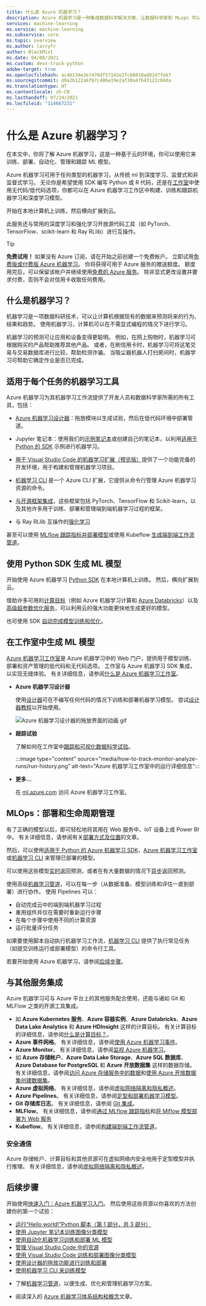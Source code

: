 ```yaml
---
title: 什么是 Azure 机器学习？
description: Azure 机器学习是一种集成数据科学解决方案，让数据科学家和 MLops 可以对 ML 应用程序进行云级建模和部署。
services: machine-learning
ms.service: machine-learning
ms.subservice: core
ms.topic: overview
ms.author: larryfr
author: BlackMist
ms.date: 04/08/2021
ms.custom: devx-track-python
adobe-target: true
ms.openlocfilehash: ac46134e2e74704f57142e2fcb8018ad82d7fe67
ms.sourcegitcommit: d9a2b122a6fb7c406e19e2af30a47643122c04da
ms.translationtype: HT
ms.contentlocale: zh-CN
ms.lasthandoff: 07/24/2021
ms.locfileid: "114667231"
---
```

# <a name="what-is-azure-machine-learning"></a>什么是 Azure 机器学习？

在本文中，你将了解 Azure 机器学习，这是一种基于云的环境，你可以使用它来训练、部署、自动化、管理和跟踪 ML 模型。 

Azure 机器学习可用于任何类型的机器学习，从传统 ml 到深度学习、监督式和非监督式学习。 无论你是希望使用 SDK 编写 Python 或 R 代码，还是在[工作室](#build-ml-models-in-the-studio)中使用无代码/低代码选项，你都可以在 Azure 机器学习工作区中构建、训练和跟踪机器学习和深度学习模型。 

开始在本地计算机上训练，然后横向扩展到云。 

此服务还与常用的深度学习和强化学习开放源代码工具（如 PyTorch、TensorFlow、scikit-learn 和 Ray RLlib）进行互操作。 

> [!Tip]
> **免费试用！**  如果没有 Azure 订阅，请在开始之前创建一个免费帐户。 立即试用[免费版或付费版 Azure 机器学习](https://azure.microsoft.com/free/)。 你将获得可用于 Azure 服务的赠送额度。 额度用完后，可以保留该帐户并继续使用[免费的 Azure 服务](https://azure.microsoft.com/free/)。 除非显式更改设置并要求付费，否则不会对信用卡收取任何费用。


## <a name="what-is-machine-learning"></a>什么是机器学习？

机器学习是一项数据科研技术，可以让计算机根据现有的数据来预测将来的行为、结果和趋势。 使用机器学习，计算机可以在不需显式编程的情况下进行学习。

机器学习的预测可让应用和设备变得更聪明。 例如，在网上购物时，机器学习可根据购买的产品帮助推荐其他产品。 或者，在刷信用卡时，机器学习可将这笔交易与交易数据库进行比较，帮助检测诈骗。 当吸尘器机器人打扫房间时，机器学习可帮助它确定作业是否已完成。

## <a name="machine-learning-tools-to-fit-each-task"></a>适用于每个任务的机器学习工具 

Azure 机器学习为其机器学习工作流提供了开发人员和数据科学家所需的所有工具，包括：
+ [Azure 机器学习设计器](tutorial-designer-automobile-price-train-score.md)：拖放模块以生成试验，然后在低代码环境中部署管道。

+ Jupyter 笔记本：使用我们的[示例笔记本](https://github.com/Azure/MachineLearningNotebooks)或创建自己的笔记本，以利用<a href="/python/api/overview/azure/ml/intro" target="_blank">适用于 Python 的 SDK</a> 示例进行机器学习。 

+ [用于 Visual Studio Code 的机器学习扩展（预览版）](how-to-set-up-vs-code-remote.md)提供了一个功能完备的开发环境，用于构建和管理机器学习项目。

+ [机器学习 CLI](reference-azure-machine-learning-cli.md) 是一个 Azure CLI 扩展，它提供从命令行管理 Azure 机器学习资源的命令。

+ [与开源框架集成](concept-open-source.md)，这些框架包括 PyTorch、TensorFlow 和 Scikit-learn，以及其他许多用于训练、部署和管理端到端机器学习过程的框架。

+ 与 Ray RLlib 互操作的[强化学习](how-to-use-reinforcement-learning.md)

甚至可以使用 [MLflow 跟踪指标并部署模型](how-to-use-mlflow.md)或使用 Kubeflow [生成端到端工作流管道](https://www.kubeflow.org/docs/azure/)。

## <a name="build-ml-models-with-the-python-sdk"></a>使用 Python SDK 生成 ML 模型

开始使用 Azure 机器学习 <a href="/python/api/overview/azure/ml/intro" target="_blank">Python SDK</a> 在本地计算机上训练。 然后，横向扩展到云。 

借助许多可用的[计算目标](how-to-create-attach-compute-studio.md)（例如 Azure 机器学习计算和 [Azure Databricks](/azure/databricks/scenarios/what-is-azure-databricks)）以及[高级超参数优化服务](how-to-tune-hyperparameters.md)，可以利用云的强大功能更快地生成更好的模型。

也可使用 SDK [自动完成模型训练和优化](tutorial-auto-train-models.md)。

## <a name="build-ml-models-in-the-studio"></a>在工作室中生成 ML 模型

[Azure 机器学习工作室](https://studio.azureml.net)是 Azure 机器学习中的 Web 门户，提供用于模型训练、部署和资产管理的低代码和无代码选项。 工作室与 Azure 机器学习 SDK 集成，以实现无缝体验。 有关详细信息，请参阅[什么是 Azure 机器学习工作室](overview-what-is-machine-learning-studio.md)。

+ **Azure 机器学习设计器**

  使用[设计器](concept-designer.md)可在不编写任何代码的情况下训练和部署机器学习模型。 尝试[设计器教程](tutorial-designer-automobile-price-train-score.md)以开始使用。 

  ![Azure 机器学习设计器的拖放界面的动画 gif](media/concept-designer/designer-drag-and-drop.gif)

+ **跟踪试验**

  了解如何在工作室中[跟踪和可视化数据科学试验](how-to-track-monitor-analyze-runs.md)。 

    :::image type="content" source="media/how-to-track-monitor-analyze-runs/run-history.png" alt-text="Azure 机器学习工作室中的运行详细信息":::


+ **更多...**

  在 [ml.azure.com](https://studio.azureml.net) 访问 Azure 机器学习工作室。


## <a name="mlops-deploy--lifecycle-management"></a>MLOps：部署和生命周期管理
有了正确的模型以后，即可轻松地将其用在 Web 服务中、IoT 设备上或 Power BI 中。 有关详细信息，请参阅有关[部署方式及位置](how-to-deploy-and-where.md)的文章。

然后，可以使用[适用于 Python 的 Azure 机器学习 SDK](/python/api/overview/azure/ml/)、[Azure 机器学习工作室](https://ml.azure.com)或[机器学习 CLI](reference-azure-machine-learning-cli.md) 来管理已部署的模型。

可以使用这些模型[实时](how-to-consume-web-service.md)返回预测，或者在有大量数据的情况下[异步](./tutorial-pipeline-batch-scoring-classification.md)返回预测。

使用高级[机器学习管道](concept-ml-pipelines.md)，可以在每一步（从数据准备、模型训练和评估一直到部署）进行协作。 使用 Pipelines 可以：

* 自动完成云中的端到端机器学习过程
* 重用组件并仅在需要时重新运行步骤
* 在每个步骤中使用不同的计算资源
* 运行批量评分任务

如果要使用脚本自动执行机器学习工作流，[机器学习 CLI](reference-azure-machine-learning-cli.md) 提供了执行常见任务（如提交训练运行或部署模型）的命令行工具。

若要开始使用 Azure 机器学习，请参阅[后续步骤](#next-steps)。

## <a name="integration-with-other-services"></a>与其他服务集成

Azure 机器学习可与 Azure 平台上的其他服务配合使用，还能与诸如 Git 和 MLFlow 之类的开源工具集成。

+ 如 __Azure Kubernetes 服务__、__Azure 容器实例__、__Azure Databricks__、__Azure Data Lake Analytics__ 和 __Azure HDInsight__ 这样的计算目标。 有关计算目标的详细信息，请参阅[什么是计算目标？](concept-compute-target.md)。
+ __Azure 事件网格__。 有关详细信息，请参阅[使用 Azure 机器学习事件](./how-to-use-event-grid.md)。
+ __Azure Monitor__。 有关详细信息，请参阅[监视 Azure 机器学习](monitor-azure-machine-learning.md)。
+ 如 __Azure 存储帐户__、__Azure Data Lake Storage__、__Azure SQL 数据库__、__Azure Database for PostgreSQL__ 和 __Azure 开放数据集__ 这样的数据存储。 有关详细信息，请参阅[访问 Azure 存储服务中的数据](how-to-access-data.md)和[使用 Azure 开放数据集创建数据集](how-to-create-register-datasets.md)。
+ __Azure 虚拟网络__。 有关详细信息，请参阅[虚拟网络隔离和隐私概述](how-to-network-security-overview.md)。
+ __Azure Pipelines__。 有关详细信息，请参阅[定型和部署机器学习模型](/azure/devops/pipelines/targets/azure-machine-learning)。
+ __Git 存储库日志__。 有关详细信息，请参阅 [Git 集成](concept-train-model-git-integration.md)。
+ __MLFlow__。 有关详细信息，请参阅[通过 MLflow 跟踪指标](how-to-use-mlflow.md)和[将 Mlflow 模型部署为 Web 服务](how-to-deploy-mlflow-models.md) 
+ __Kubeflow__。 有关详细信息，请参阅[构建端到端工作流管道](https://www.kubeflow.org/docs/azure/)。

### <a name="secure-communications"></a>安全通信

Azure 存储帐户、计算目标和其他资源可在虚拟网络内安全地用于定型模型并执行推理。 有关详细信息，请参阅[虚拟网络隔离和隐私概述](how-to-network-security-overview.md)。

## <a name="next-steps"></a>后续步骤

开始使用[快速入门：Azure 机器学习入门](quickstart-create-resources.md)。  然后使用这些资源以你喜欢的方法创建你的第一个试验：

  + [运行“Hello world!”Python 脚本（第 1 部分，共 3 部分）](tutorial-1st-experiment-hello-world.md)
  + [使用 Jupyter 笔记本训练图像分类模型](tutorial-train-models-with-aml.md)
  + [使用自动化机器学习训练和部署 ML 模型](tutorial-first-experiment-automated-ml.md) 
  + [管理 Visual Studio Code 中的资源](how-to-manage-resources-vscode.md)
  + [使用 Visual Studio Code 训练和部署图像分类模型](tutorial-train-deploy-image-classification-model-vscode.md)
  + [使用设计器的拖放功能进行训练和部署](tutorial-designer-automobile-price-train-score.md) 
  + [使用机器学习 CLI 来训练模型](how-to-train-cli.md)

- 了解[机器学习管道](concept-ml-pipelines.md)，以便生成、优化和管理机器学习方案。

- 阅读深入的 [Azure 机器学习体系结构和概念](concept-azure-machine-learning-architecture.md)文章。
